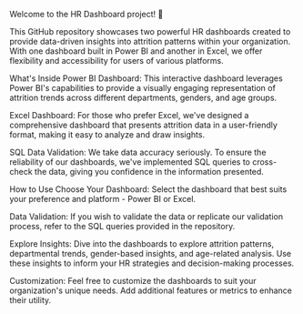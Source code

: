 Welcome to the HR Dashboard project! 🚀

This GitHub repository showcases two powerful HR dashboards created to provide data-driven insights into attrition patterns within your organization. With one dashboard built in Power BI and another in Excel, we offer flexibility and accessibility for users of various platforms.

What's Inside
Power BI Dashboard: This interactive dashboard leverages Power BI's capabilities to provide a visually engaging representation of attrition trends across different departments, genders, and age groups.

Excel Dashboard: For those who prefer Excel, we've designed a comprehensive dashboard that presents attrition data in a user-friendly format, making it easy to analyze and draw insights.

SQL Data Validation: We take data accuracy seriously. To ensure the reliability of our dashboards, we've implemented SQL queries to cross-check the data, giving you confidence in the information presented.

How to Use
Choose Your Dashboard: Select the dashboard that best suits your preference and platform - Power BI or Excel.

Data Validation: If you wish to validate the data or replicate our validation process, refer to the SQL queries provided in the repository.

Explore Insights: Dive into the dashboards to explore attrition patterns, departmental trends, gender-based insights, and age-related analysis. Use these insights to inform your HR strategies and decision-making processes.

Customization: Feel free to customize the dashboards to suit your organization's unique needs. Add additional features or metrics to enhance their utility.
